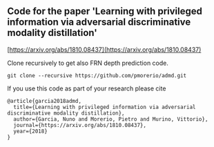 ## Code for the paper 'Learning with privileged information via adversarial discriminative modality distillation'
[https://arxiv.org/abs/1810.08437](https://arxiv.org/abs/1810.08437)

Clone recursively to get also FRN depth prediction code.

```
git clone --recursive https://github.com/pmorerio/admd.git
```

If you use this code as part of your research please cite
```
@article{garcia2018admd,
  title={Learning with privileged information via adversarial discriminative modality distillation},
  author={Garcia, Nuno and Morerio, Pietro and Murino, Vittorio},
  journal={https://arxiv.org/abs/1810.08437},
  year={2018}
}
```
